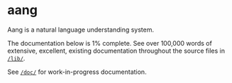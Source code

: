 # aang

Aang is a natural language understanding system.

The documentation below is 1% complete. See over 100,000 words of extensive, excellent, existing documentation throughout the source files in [`/lib/`](https://github.com/DannyNemer/aang/tree/master/lib).

See [`/doc/`](https://github.com/DannyNemer/aang/tree/master/doc) for work-in-progress documentation.